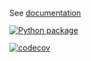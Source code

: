 See [documentation](https://gpiantoni.github.io/gridgen)

[![Python package](https://github.com/gpiantoni/gridgen/actions/workflows/python.yml/badge.svg)](https://github.com/gpiantoni/gridgen/actions/workflows/python.yml)

[![codecov](https://codecov.io/gh/gpiantoni/gridgen/branch/master/graph/badge.svg?token=6XL61XF65J)](https://codecov.io/gh/gpiantoni/gridgen)
